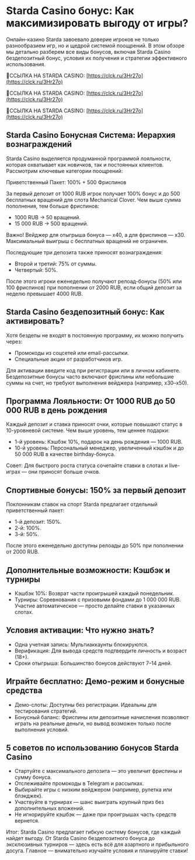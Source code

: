 # Starda Casino бонус: Как максимизировать выгоду от игры?

Онлайн-казино Starda завоевало доверие игроков не только разнообразием игр, но и щедрой системой поощрений. В этом обзоре мы детально разберем все виды бонусов, включая Starda Casino бездепозитный бонус, условия их получения и стратегии эффективного использования.

🔗ССЫЛКА НА STARDA CASINO: [https://clck.ru/3Hr27o](https://clck.ru/3Hr27o)

🔗ССЫЛКА НА STARDA CASINO: [https://clck.ru/3Hr27o](https://clck.ru/3Hr27o)

🔗ССЫЛКА НА STARDA CASINO: [https://clck.ru/3Hr27o](https://clck.ru/3Hr27o)

## Starda Casino Бонусная Система: Иерархия вознаграждений

Starda Casino выделяется продуманной программой лояльности, которая охватывает как новичков, так и постоянных клиентов. Рассмотрим ключевые категории поощрений:

Приветственный Пакет: 100% + 500 Фриспинов

За первый депозит от 1000 RUB игрок получает 100% бонус и до 500 бесплатных вращений для слота Mechanical Clover. Чем выше сумма пополнения, тем больше фриспинов:

- 1000 RUB → 50 вращений.
- 15 000 RUB → 500 вращений.

Важно! Вейджер для отыгрыша бонуса — х40, а для фриспинов — х30. Максимальный выигрыш с бесплатных вращений не ограничен.

Последующие три депозита также приносят вознаграждения:

- Второй и третий: 75% от суммы.
- Четвертый: 50%.

После этого игроки еженедельно получают релоад-бонусы (50% или 100 фриспинов) при пополнении от 2000 RUB, если общий депозит за неделю превышает 4000 RUB.

## Starda Casino бездепозитный бонус: Как активировать?

Хотя бездепы не входят в постоянную программу, их можно получить через:

- Промокоды из соцсетей или email-рассылки.
- Специальные акции от разработчиков игр.

Для активации введите код при регистрации или в личном кабинете. Бездепозитные бонусы часто включают фриспины или небольшие суммы на счет, но требуют выполнения вейджера (например, х30–х50).

## Программа Лояльности: От 1000 RUB до 50 000 RUB в день рождения

Каждый депозит и ставка приносят очки, которые повышают статус в 10-уровневой системе. Чем выше уровень, тем ценнее подарки:

- 1-й уровень: Кэшбэк 10%, подарок на день рождения — 1000 RUB.
- 10-й уровень: Персональный менеджер, увеличенный кэшбэк и до 50 000 RUB в качестве birthday-бонуса.

Совет: Для быстрого роста статуса сочетайте ставки в слотах и live-играх — они приносят больше очков.

## Спортивные бонусы: 150% за первый депозит

Поклонникам ставок на спорт Starda предлагает отдельный приветственный пакет:

- 1-й депозит: 150%.
- 2-й: 100%.
- 3-й: 50%.

После этого еженедельно доступны релоады до 50% при пополнении от 2000 RUB.

## Дополнительные возможности: Кэшбэк и турниры

- Кэшбэк 10%: Возврат части проигрышей каждый понедельник.
- Турниры: Соревнования с призовыми фондами до 1 000 000 RUB. Участие автоматическое — просто делайте ставки в указанных слотах.

## Условия активации: Что нужно знать?

- Одна учетная запись: Мультиаккаунты блокируются.
- Верификация: Для вывода средств подтвердите личность и возраст (18+).
- Сроки отыгрыша: Большинство бонусов действуют 7–14 дней.

## Играйте бесплатно: Демо-режим и бонусные средства

- Демо-слоты: Доступны без регистрации. Идеальны для тестирования стратегий.
- Бонусный баланс: Фриспины или депозитные начисления позволяют играть на реальные деньги, но вывод возможен только после выполнения условий.

## 5 советов по использованию бонусов Starda Casino

- Стартуйте с максимального депозита — это увеличит фриспины и сумму бонуса.
- Отслеживайте промокоды в Telegram и рассылках.
- Выбирайте игры с низким вейджером (например, рулетка или блэкджек).
- Участвуйте в турнирах — шанс выиграть крупный приз без дополнительных вложений.
- Не игнорируйте кэшбэк — даже при проигрышах часть средств вернется.

Итог: Starda Casino предлагает гибкую систему бонусов, где каждый найдет выгоду. От Starda Casino бездепозитного бонуса до эксклюзивных турниров — здесь есть всё для азартного и прибыльного досуга. Главное — внимательно изучайте условия и планируйте ставки!
